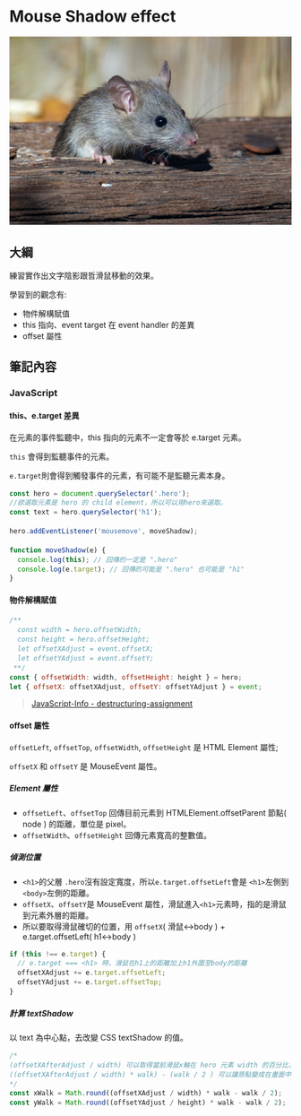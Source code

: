 # Mouse Shadow effect

![image](../assets/image/mouse.jpg)

## 大綱

練習實作出文字陰影跟哲滑鼠移動的效果。

學習到的觀念有:

- 物件解構賦值
- this 指向、event target 在 event handler 的差異
- offset 屬性

## 筆記內容

### JavaScript

#### **this、e.target 差異**

在元素的事件監聽中，this 指向的元素不一定會等於 e.target 元素。

`this` 會得到監聽事件的元素。

`e.target`則會得到觸發事件的元素，有可能不是監聽元素本身。

```javascript
const hero = document.querySelector('.hero');
//欲選取元素是 hero 的 child element，所以可以用hero來選取。
const text = hero.querySelector('h1');

hero.addEventListener('mousemove', moveShadow);

function moveShadow(e) {
  console.log(this); // 回傳的一定是 ".hero"
  console.log(e.target); // 回傳的可能是 ".hero" 也可能是 "h1"
}
```

#### **物件解構賦值**

```javascript
/** 
  const width = hero.offsetWidth;
  const height = hero.offsetHeight; 
  let offsetXAdjust = event.offsetX;
  let offsetYAdjust = event.offsetY;
 **/
const { offsetWidth: width, offsetHeight: height } = hero;
let { offsetX: offsetXAdjust, offsetY: offsetYAdjust } = event;
```

> [JavaScript-Info - destructuring-assignment](https://javascript.info/destructuring-assignment)

#### **offset 屬性**

`offsetLeft`, `offsetTop`, `offsetWidth`, `offsetHeight` 是 HTML Element 屬性;

`offsetX` 和 `offsetY` 是 MouseEvent 屬性。

##### **Element 屬性**

- `offsetLeft`、`offsetTop` 回傳目前元素到 HTMLElement.offsetParent 節點( node ) 的距離，單位是 pixel。
- `offsetWidth`、`offsetHeight` 回傳元素寬高的整數值。

##### **偵測位置**

- `<h1>`的父層 `.hero`沒有設定寬度，所以`e.target.offsetLeft`會是 `<h1>`左側到`<body>`左側的距離。
- `offsetX`、`offsetY`是 MouseEvent 屬性，滑鼠進入`<h1>`元素時，指的是滑鼠到元素外層的距離。
- 所以要取得滑鼠確切的位置，用 `offsetX`( 滑鼠<->body ) + e.target.offsetLeft( h1<->body )

```javascript
if (this !== e.target) {
  // e.target === <h1> 時，滑鼠在h1上的距離加上h1外圍至body的距離
  offsetXAdjust += e.target.offsetLeft;
  offsetYAdjust += e.target.offsetTop;
}
```

##### **計算 textShadow**

以 text 為中心點，去改變 CSS textShadow 的值。

```javascript
/*
(offsetXAfterAdjust / width) 可以取得當前滑鼠x軸在 hero 元素 width 的百分比，此時原點在畫面左上角。
((offsetXAfterAdjust / width) * walk) - (walk / 2 ) 可以讓原點變成在畫面中心。
*/
const xWalk = Math.round((offsetXAdjust / width) * walk - walk / 2);
const yWalk = Math.round((offsetYAdjust / height) * walk - walk / 2);
```
